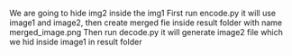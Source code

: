 ﻿We are going to hide img2 inside the img1
First run encode.py it will use image1 and image2, then create merged fie inside result folder with name merged_image.png
Then run decode.py it will generate image2 file which we hid inside image1 in result folder